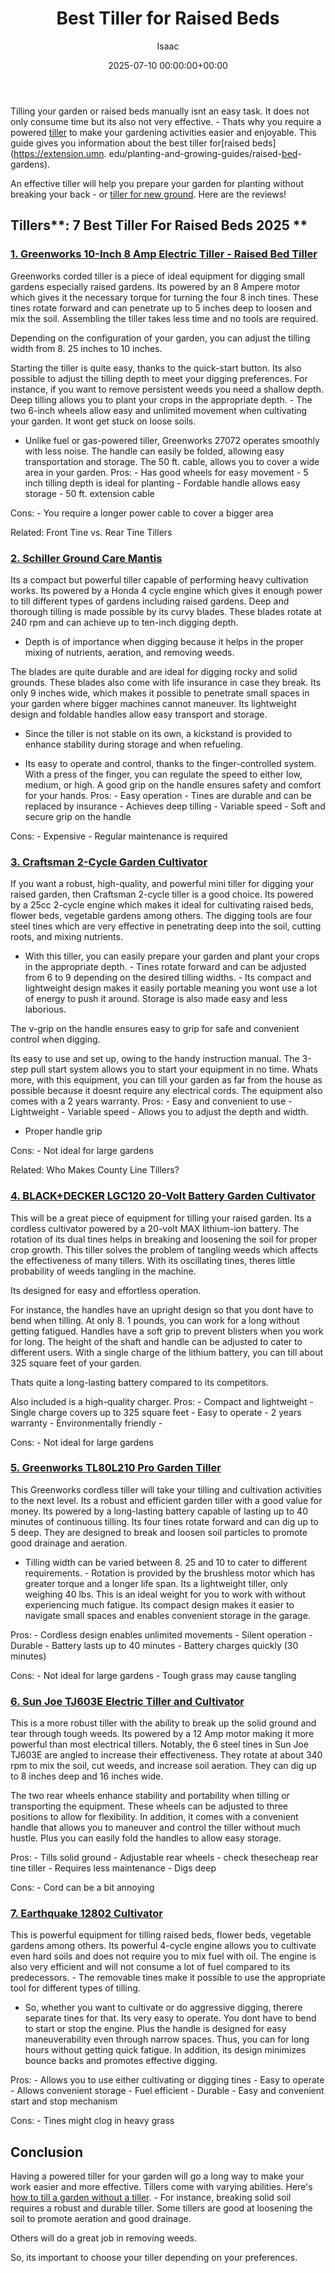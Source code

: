 ﻿---
title: Best Tiller for Raised Beds
description: Tilling your garden or raised beds manually isnt an easy task. It does not only consume time but its also not very effective. - Thats why you require a...
slug: /best-tiller-for-raised-beds/
date: 2025-07-10 00:00:00+00:00
lastmod: 2025-07-10 00:00:00+03:00
author: Isaac
categories:
- Tillers
tags:
- tillers
- tiller
- bed
layout: post
---

Tilling your garden or raised beds manually isnt an easy task. It does not only consume time but its also not very effective. - Thats why you require a powered [tiller](https://pestpolicy.com/best-rear-tine-tiller/) to make your gardening activities easier and enjoyable. This guide gives you information about the best tiller for[raised beds](https://extension.umn. edu/planting-and-growing-guides/raised-[bed](https://pestpolicy.com/are-bed-bug-eggs-hard-or-soft/)-gardens).

An effective tiller will help you prepare your garden for planting without breaking your back - or [tiller for new ground](https://pestpolicy.com/best-tiller-for-breaking-new-ground/). Here are the reviews!

##  **Tillers****: 7 Best Tiller For Raised Beds 2025 **

###  [1. Greenworks 10-Inch 8 Amp Electric Tiller - Raised Bed Tiller](https://www.amazon.com/dp/B00D3KJN3O/?tag=p-policy-20)

Greenworks corded tiller is a piece of ideal equipment for digging small gardens especially raised gardens. Its powered by an 8 Ampere motor which gives it the necessary torque for turning the four 8 inch tines. These tines rotate forward and can penetrate up to 5 inches deep to loosen and mix the soil. Assembling the tiller takes less time and no tools are required.

Depending on the configuration of your garden, you can adjust the tilling width from 8. 25 inches to 10 inches.

Starting the tiller is quite easy, thanks to the quick-start button. Its also possible to adjust the tilling depth to meet your digging preferences. For instance, if you want to remove persistent weeds you need a shallow depth. Deep tilling allows you to plant your crops in the appropriate depth. - The two 6-inch wheels allow easy and unlimited movement when cultivating your garden. It wont get stuck on loose soils.

- Unlike fuel or gas-powered tiller, Greenworks 27072 operates smoothly with less noise. The handle can easily be folded, allowing easy transportation and storage. The 50 ft. cable, allows you to cover a wide area in your garden. Pros: - Has good wheels for easy movement - 5 inch tilling depth is ideal for planting - Fordable handle allows easy storage - 50 ft. extension cable

Cons: - You require a longer power cable to cover a bigger area

Related: Front Tine vs. Rear Tine Tillers

###  [2. Schiller Ground Care Mantis](https://www.amazon.com/dp/B00N6X9VY4/?tag=p-policy-20)

Its a compact but powerful tiller capable of performing heavy cultivation works. Its powered by a Honda 4 cycle engine which gives it enough power to till different types of gardens including raised gardens. Deep and thorough tilling is made possible by its curvy blades. These blades rotate at 240 rpm and can achieve up to ten-inch digging depth.

- Depth is of importance when digging because it helps in the proper mixing of nutrients, aeration, and removing weeds.

The blades are quite durable and are ideal for digging rocky and solid grounds. These blades also come with life insurance in case they break. Its only 9 inches wide, which makes it possible to penetrate small spaces in your garden where bigger machines cannot maneuver. Its lightweight design and foldable handles allow easy transport and storage.

- Since the tiller is not stable on its own, a kickstand is provided to enhance stability during storage and when refueling.

- Its easy to operate and control, thanks to the finger-controlled system. With a press of the finger, you can regulate the speed to either low, medium, or high. A good grip on the handle ensures safety and comfort for your hands. Pros: - Easy operation - Tines are durable and can be replaced by insurance - Achieves deep tilling - Variable speed - Soft and secure grip on the handle

Cons: - Expensive - Regular maintenance is required

###  [3. Craftsman 2-Cycle Garden Cultivator](https://www.amazon.com/dp/B07MFW79C4/?tag=p-policy-20)

If you want a robust, high-quality, and powerful mini tiller for digging your raised garden, then Craftsman 2-cycle tiller is a good choice. Its powered by a 25cc 2-cycle engine which makes it ideal for cultivating raised beds, flower beds, vegetable gardens among others. The digging tools are four steel tines which are very effective in penetrating deep into the soil, cutting roots, and mixing nutrients.

- With this tiller, you can easily prepare your garden and plant your crops in the appropriate depth. - Tines rotate forward and can be adjusted from 6 to 9 depending on the desired tilling widths. - Its compact and lightweight design makes it easily portable meaning you wont use a lot of energy to push it around. Storage is also made easy and less laborious.

The v-grip on the handle ensures easy to grip for safe and convenient control when digging.

Its easy to use and set up, owing to the handy instruction manual. The 3-step pull start system allows you to start your equipment in no time. Whats more, with this equipment, you can till your garden as far from the house as possible because it doesnt require any electrical cords. The equipment also comes with a 2 years warranty. Pros: - Easy and convenient to use - Lightweight - Variable speed - Allows you to adjust the depth and width.

- Proper handle grip

Cons: - Not ideal for large gardens

Related: Who Makes County Line Tillers?

###  [4. BLACK+DECKER LGC120 20-Volt Battery Garden Cultivator](https://www.amazon.com/dp/B004JMZH2G/?tag=p-policy-20)

This will be a great piece of equipment for tilling your raised garden. Its a cordless cultivator powered by a 20-volt MAX lithium-ion battery. The rotation of its dual tines helps in breaking and loosening the soil for proper crop growth. This tiller solves the problem of tangling weeds which affects the effectiveness of many tillers. With its oscillating tines, theres little probability of weeds tangling in the machine.

Its designed for easy and effortless operation.

For instance, the handles have an upright design so that you dont have to bend when tilling. At only 8. 1 pounds, you can work for a long without getting fatigued. Handles have a soft grip to prevent blisters when you work for long. The height of the shaft and handle can be adjusted to cater to different users. With a single charge of the lithium battery, you can till about 325 square feet of your garden.

Thats quite a long-lasting battery compared to its competitors.

Also included is a high-quality charger. Pros: - Compact and lightweight - Single charge covers up to 325 square feet - Easy to operate - 2 years warranty - Environmentally friendly -

Cons: - Not ideal for large gardens

###  [5. Greenworks TL80L210 Pro Garden Tiller](https://www.amazon.com/dp/B07C7HNXDC/?tag=p-policy-20)

This Greenworks cordless tiller will take your tilling and cultivation activities to the next level. Its a robust and efficient garden tiller with a good value for money. Its powered by a long-lasting battery capable of lasting up to 40 minutes of continuous tilling. Its four tines rotate forward and can dig up to 5 deep. They are designed to break and loosen soil particles to promote good drainage and aeration.

- Tilling width can be varied between 8. 25 and 10 to cater to different requirements. - Rotation is provided by the brushless motor which has greater torque and a longer life span. Its a lightweight tiller, only weighing 40 lbs. This is an ideal weight for you to work with without experiencing much fatigue. Its compact design makes it easier to navigate small spaces and enables convenient storage in the garage.

Pros: - Cordless design enables unlimited movements - Silent operation - Durable - Battery lasts up to 40 minutes - Battery charges quickly (30 minutes)

Cons: - Not ideal for large gardens - Tough grass may cause tangling

###  [6. Sun Joe TJ603E Electric Tiller and Cultivator](https://www.amazon.com/dp/B00V6IEVXM/?tag=p-policy-20)

This is a more robust tiller with the ability to break up the solid ground and tear through tough weeds. Its powered by a 12 Amp motor making it more powerful than most electrical tillers. Notably, the 6 steel tines in Sun Joe TJ603E are angled to increase their effectiveness. They rotate at about 340 rpm to mix the soil, cut weeds, and increase soil aeration. They can dig up to 8 inches deep and 16 inches wide.

The two rear wheels enhance stability and portability when tilling or transporting the equipment. These wheels can be adjusted to three positions to allow for flexibility. In addition, it comes with a convenient handle that allows you to maneuver and control the tiller without much hustle. Plus you can easily fold the handles to allow easy storage.

Pros: - Tills solid ground - Adjustable rear wheels - check thesecheap rear tine tiller - Requires less maintenance - Digs deep

Cons: - Cord can be a bit annoying

###  [**7. Earthquake 12802 Cultivator**](https://www.amazon.com/dp/B07QPBMMW3/?tag=p-policy-20)

This is powerful equipment for tilling raised beds, flower beds, vegetable gardens among others. Its powerful 4-cycle engine allows you to cultivate even hard soils and does not require you to mix fuel with oil. The engine is also very efficient and will not consume a lot of fuel compared to its predecessors. - The removable tines make it possible to use the appropriate tool for different types of tilling.

- So, whether you want to cultivate or do aggressive digging, therere separate tines for that. Its very easy to operate. You dont have to bend to start or stop the engine. Plus the handle is designed for easy maneuverability even through narrow spaces. Thus, you can for long hours without getting quick fatigue. In addition, its design minimizes bounce backs and promotes effective digging.

Pros: - Allows you to use either cultivating or digging tines - Easy to operate - Allows convenient storage - Fuel efficient - Durable - Easy and convenient start and stop mechanism

Cons: - Tines might clog in heavy grass

##  **Conclusion**

Having a powered tiller for your garden will go a long way to make your work easier and more effective. Tillers come with varying abilities. Here's [how to till a garden without a tiller](https://pestpolicy.com/how-to-till-a-garden-without-a-tiller/). - For instance, breaking solid soil requires a robust and durable tiller. Some tillers are good at loosening the soil to promote aeration and good drainage.

Others will do a great job in removing weeds.

So, its important to choose your tiller depending on your preferences.

